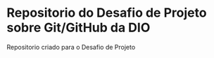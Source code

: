 # Repositorio do Desafio de Projeto sobre Git/GitHub da DIO
Repositorio criado para o Desafio de Projeto 

